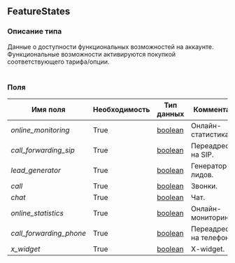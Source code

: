 
## FeatureStates

### Описание типа
Данные о доступности функциональных возможностей на аккаунте.<br/>Функциональные возможности активируются покупкой соответствующего тарифа/опции.<br/><br/>
### Поля

| Имя поля | Необходимость | Тип данных | Комментарий |
|---|---|---|---|
|*online_monitoring*|True|[boolean](/docs/types/boolean.md)|Онлайн-статистика.<br/>|
|*call_forwarding_sip*|True|[boolean](/docs/types/boolean.md)|Переадресация на SIP.<br/>|
|*lead_generator*|True|[boolean](/docs/types/boolean.md)|Генератор лидов.<br/>|
|*call*|True|[boolean](/docs/types/boolean.md)|Звонки.<br/>|
|*chat*|True|[boolean](/docs/types/boolean.md)|Чат.<br/>|
|*online_statistics*|True|[boolean](/docs/types/boolean.md)|Онлайн-мониторинг.<br/>|
|*call_forwarding_phone*|True|[boolean](/docs/types/boolean.md)|Переадресация на телефон.<br/>|
|*x_widget*|True|[boolean](/docs/types/boolean.md)|X-widget.<br/>|
